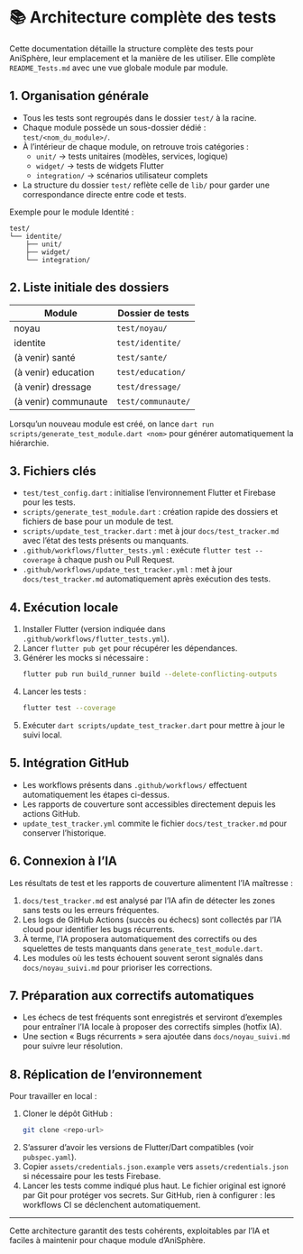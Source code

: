 # 📚 Architecture complète des tests

Cette documentation détaille la structure complète des tests pour AniSphère, leur emplacement et la manière de les utiliser. Elle complète `README_Tests.md` avec une vue globale module par module.

## 1. Organisation générale

- Tous les tests sont regroupés dans le dossier `test/` à la racine.
- Chaque module possède un sous-dossier dédié : `test/<nom_du_module>/`.
- À l’intérieur de chaque module, on retrouve trois catégories :
  - `unit/` → tests unitaires (modèles, services, logique)
  - `widget/` → tests de widgets Flutter
  - `integration/` → scénarios utilisateur complets
- La structure du dossier `test/` reflète celle de `lib/` pour garder une correspondance directe entre code et tests.

Exemple pour le module Identité :
```
test/
└── identite/
    ├── unit/
    ├── widget/
    └── integration/
```

## 2. Liste initiale des dossiers

| Module | Dossier de tests |
|-------|-----------------|
| noyau | `test/noyau/` |
| identite | `test/identite/` |
| (à venir) santé | `test/sante/` |
| (à venir) education | `test/education/` |
| (à venir) dressage | `test/dressage/` |
| (à venir) communaute | `test/communaute/` |

Lorsqu’un nouveau module est créé, on lance `dart run scripts/generate_test_module.dart <nom>` pour générer automatiquement la hiérarchie.

## 3. Fichiers clés

- `test/test_config.dart` : initialise l’environnement Flutter et Firebase pour les tests.
- `scripts/generate_test_module.dart` : création rapide des dossiers et fichiers de base pour un module de test.
- `scripts/update_test_tracker.dart` : met à jour `docs/test_tracker.md` avec l’état des tests présents ou manquants.
- `.github/workflows/flutter_tests.yml` : exécute `flutter test --coverage` à chaque push ou Pull Request.
- `.github/workflows/update_test_tracker.yml` : met à jour `docs/test_tracker.md` automatiquement après exécution des tests.

## 4. Exécution locale

1. Installer Flutter (version indiquée dans `.github/workflows/flutter_tests.yml`).
2. Lancer `flutter pub get` pour récupérer les dépendances.
3. Générer les mocks si nécessaire :
   ```bash
   flutter pub run build_runner build --delete-conflicting-outputs
   ```
4. Lancer les tests :
   ```bash
   flutter test --coverage
   ```
5. Exécuter `dart scripts/update_test_tracker.dart` pour mettre à jour le suivi local.

## 5. Intégration GitHub

- Les workflows présents dans `.github/workflows/` effectuent automatiquement les étapes ci-dessus.
- Les rapports de couverture sont accessibles directement depuis les actions GitHub.
- `update_test_tracker.yml` commite le fichier `docs/test_tracker.md` pour conserver l’historique.

## 6. Connexion à l’IA

Les résultats de test et les rapports de couverture alimentent l’IA maîtresse :

1. `docs/test_tracker.md` est analysé par l’IA afin de détecter les zones sans tests ou les erreurs fréquentes.
2. Les logs de GitHub Actions (succès ou échecs) sont collectés par l’IA cloud pour identifier les bugs récurrents.
3. À terme, l’IA proposera automatiquement des correctifs ou des squelettes de tests manquants dans `generate_test_module.dart`.
4. Les modules où les tests échouent souvent seront signalés dans `docs/noyau_suivi.md` pour prioriser les corrections.

## 7. Préparation aux correctifs automatiques

- Les échecs de test fréquents sont enregistrés et serviront d’exemples pour entraîner l’IA locale à proposer des correctifs simples (hotfix IA).
- Une section « Bugs récurrents » sera ajoutée dans `docs/noyau_suivi.md` pour suivre leur résolution.

## 8. Réplication de l’environnement

Pour travailler en local :

1. Cloner le dépôt GitHub :
   ```bash
   git clone <repo-url>
   ```
2. S’assurer d’avoir les versions de Flutter/Dart compatibles (voir `pubspec.yaml`).
3. Copier `assets/credentials.json.example` vers `assets/credentials.json` si nécessaire pour les tests Firebase.
4. Lancer les tests comme indiqué plus haut.
   Le fichier original est ignoré par Git pour protéger vos secrets.
Sur GitHub, rien à configurer : les workflows CI se déclenchent automatiquement.

---

Cette architecture garantit des tests cohérents, exploitables par l’IA et faciles à maintenir pour chaque module d’AniSphère.